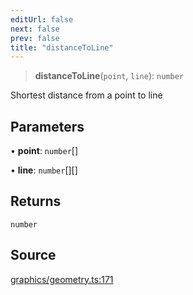 ```yaml
---
editUrl: false
next: false
prev: false
title: "distanceToLine"
---
```


> **distanceToLine**(`point`, `line`): `number`

Shortest distance from a point to line

## Parameters

• **point**: `number`[]

• **line**: `number`[][]

## Returns

`number`

## Source

[graphics/geometry.ts:171](https://github.com/dakhetov/dgmjs/blob/main/packages/core/src/graphics/geometry.ts#L171)
